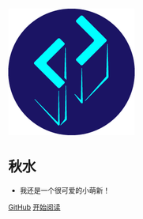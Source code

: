 ![logo](BlogIcon.png)

# **秋水**

- 我还是一个很可爱的小萌新！

[GitHub](https://github.com/ArchiDog1998)
[开始阅读](?id=Headline)